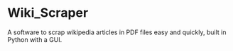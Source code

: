 # Wiki_Scraper
A software to scrap wikipedia articles in PDF files easy and quickly, built in Python with a GUI. 
